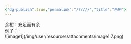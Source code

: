 ```yaml
---
{"dg-publish":true,"permalink":"/7////","title":"余裕"}
---
```



余裕：充足而有余  
例子：  
![image1](/img/user/resources/attachments/image1 7.png)

